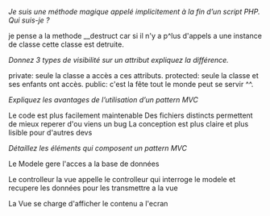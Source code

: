 _Je suis une méthode magique appelé implicitement à la fin d’un script PHP. Qui suis-je ?_

je pense a la methode __destruct car si il n'y a p^lus d'appels a une instance de classe cette classe est detruite.

_Donnez 3 types de visibilité sur un attribut expliquez la différence._

private: seule la classe a accès a ces attributs.
protected: seule la classe et ses enfants ont accès.
public: c'est la fête tout le monde peut se servir ^^.

_Expliquez les avantages de l’utilisation d’un pattern MVC_

Le code est plus facilement maintenable
Des fichiers distincts permettent de mieux reperer d'ou viens un bug
La conception est plus claire et plus lisible pour d'autres devs

_Détaillez les éléments qui composent un pattern MVC_

Le Modele gere l'acces a la base de données

Le controlleur la vue appelle le controlleur qui interroge le modele et recupere les données pour les transmettre a la vue

La Vue se charge d'afficher le contenu a l'ecran

